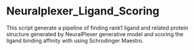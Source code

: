 # Neuralplexer_Ligand_Scoring
This script generate a pipeline of finding rank1 ligand and related protein structure generated by NeuralPlexer generative model and scoring the ligand binding affinity with using Schrodinger Maestro.
